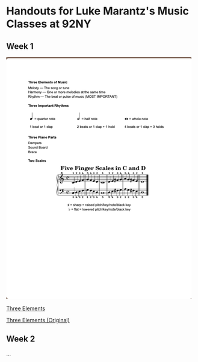 # Handouts for Luke Marantz's Music Classes at 92NY

## Week 1

![Three Elements PDF](./Elements-of-Music_thumb.png)

[Three Elements](https://github.com/lukemarantz/lukemarantz.github.io/blob/df6c80e88c5a6ab8a505ed297d7c4d5e26185c5c/Elements-of-Music.pdf)

[Three Elements (Original)](https://github.com/lukemarantz/lukemarantz.github.io/blob/df6c80e88c5a6ab8a505ed297d7c4d5e26185c5c/elements-raw.pdf)

## Week 2
...
